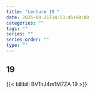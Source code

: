 ```yaml
---
title: "Lecture 19 "
date: 2025-09-21T14:53:45+08:00
categories: ""
tags: ""
series: ""
series_order: ""
type: ""
---
```


## 19 

{{< bilibili BV1hJ4m1M7ZA 19 >}}


